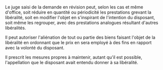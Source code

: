   
 Le juge saisi de la demande en révision peut, selon les cas et même d'office, soit réduire en quantité ou périodicité les prestations grevant la libéralité, soit en modifier l'objet en s'inspirant de l'intention du disposant, soit même les regrouper, avec des prestations analogues résultant d'autres libéralités.  

  
 Il peut autoriser l'aliénation de tout ou partie des biens faisant l'objet de la libéralité en ordonnant que le prix en sera employé à des fins en rapport avec la volonté du disposant.  

  
 Il prescrit les mesures propres à maintenir, autant qu'il est possible, l'appellation que le disposant avait entendu donner à sa libéralité.  
